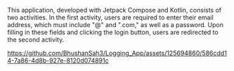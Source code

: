 This application, developed with Jetpack Compose and Kotlin, consists of two activities. In the first activity, users are required to enter their email address, which must include "@" and ".com," as well as a password. Upon filling in these fields and clicking the login button, users are redirected to the second activity.


https://github.com/BhushanSah3/Logging_App/assets/125694860/586cdd14-7a86-4d8b-927e-8120d074891c

